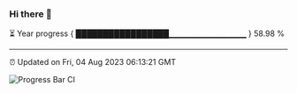 ### Hi there 👋

⏳ Year progress { █████████████████▁▁▁▁▁▁▁▁▁▁▁▁▁ } 58.98 %

---

⏰ Updated on Fri, 04 Aug 2023 06:13:21 GMT

![Progress Bar CI](https://github.com/liununu/liununu/workflows/Progress%20Bar%20CI/badge.svg)
